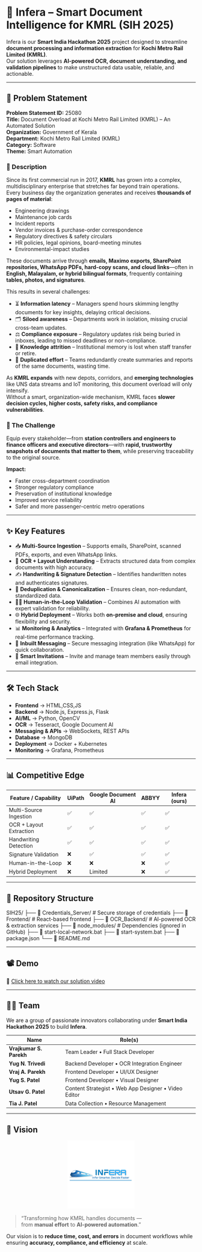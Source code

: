 # 🚆 Infera – Smart Document Intelligence for KMRL (SIH 2025)

Infera is our **Smart India Hackathon 2025** project designed to streamline **document processing and information extraction** for **Kochi Metro Rail Limited (KMRL)**.  
Our solution leverages **AI-powered OCR, document understanding, and validation pipelines** to make unstructured data usable, reliable, and actionable.

---

## 📝 Problem Statement

**Problem Statement ID:** 25080  
**Title:** Document Overload at Kochi Metro Rail Limited (KMRL) – An Automated Solution  
**Organization:** Government of Kerala  
**Department:** Kochi Metro Rail Limited (KMRL)  
**Category:** Software  
**Theme:** Smart Automation  

### 📖 Description

Since its first commercial run in 2017, **KMRL** has grown into a complex, multidisciplinary enterprise that stretches far beyond train operations.  
Every business day the organization generates and receives **thousands of pages of material**:

- Engineering drawings  
- Maintenance job cards  
- Incident reports  
- Vendor invoices & purchase-order correspondence  
- Regulatory directives & safety circulars  
- HR policies, legal opinions, board-meeting minutes  
- Environmental-impact studies  

These documents arrive through **emails, Maximo exports, SharePoint repositories, WhatsApp PDFs, hard-copy scans, and cloud links**—often in **English, Malayalam, or hybrid bilingual formats**, frequently containing **tables, photos, and signatures**.  

This results in several challenges:

- ⏳ **Information latency** – Managers spend hours skimming lengthy documents for key insights, delaying critical decisions.  
- 🗂️ **Siloed awareness** – Departments work in isolation, missing crucial cross-team updates.  
- ⚖️ **Compliance exposure** – Regulatory updates risk being buried in inboxes, leading to missed deadlines or non-compliance.  
- 🧠 **Knowledge attrition** – Institutional memory is lost when staff transfer or retire.  
- 🔄 **Duplicated effort** – Teams redundantly create summaries and reports of the same documents, wasting time.  

As **KMRL expands** with new depots, corridors, and **emerging technologies** like UNS data streams and IoT monitoring, this document overload will only intensify.  
Without a smart, organization-wide mechanism, KMRL faces **slower decision cycles, higher costs, safety risks, and compliance vulnerabilities**.  

### 🎯 The Challenge

Equip every stakeholder—from **station controllers and engineers to finance officers and executive directors**—with **rapid, trustworthy snapshots of documents that matter to them**, while preserving traceability to the original source.  

**Impact:**  
- Faster cross-department coordination  
- Stronger regulatory compliance  
- Preservation of institutional knowledge  
- Improved service reliability  
- Safer and more passenger-centric metro operations  

---

## ✨ Key Features

- 📥 **Multi-Source Ingestion** – Supports emails, SharePoint, scanned PDFs, exports, and even WhatsApp links.  
- 🔎 **OCR + Layout Understanding** – Extracts structured data from complex documents with high accuracy.  
- ✍️ **Handwriting & Signature Detection** – Identifies handwritten notes and authenticates signatures.  
- 🧹 **Deduplication & Canonicalization** – Ensures clean, non-redundant, standardized data.  
- 👨‍💻 **Human-in-the-Loop Validation** – Combines AI automation with expert validation for reliability.  
- 🌐 **Hybrid Deployment** – Works both **on-premise and cloud**, ensuring flexibility and security.  
- 📊 **Monitoring & Analytics** – Integrated with **Grafana & Prometheus** for real-time performance tracking.  
- 💬 **Inbuilt Messaging** – Secure messaging integration (like WhatsApp) for quick collaboration.  
- 📧 **Smart Invitations** – Invite and manage team members easily through email integration.  

---

## 🛠️ Tech Stack

- **Frontend** → HTML,CSS,JS  
- **Backend** → Node.js, Express.js, Flask
- **AI/ML** → Python, OpenCV
- **OCR** → Tesseract, Google Document AI  
- **Messaging & APIs** → WebSockets, REST APIs  
- **Database** → MongoDB  
- **Deployment** → Docker + Kubernetes  
- **Monitoring** → Grafana, Prometheus  

---

## 📊 Competitive Edge

| Feature / Capability | UiPath | Google Document AI | ABBYY | **Infera (ours)** |
|-----------------------|--------|---------------------|-------|-------------------|
| Multi-Source Ingestion | ✅ | ✅ | ✅ | ✅ |
| OCR + Layout Extraction | ✅ | ✅ | ✅ | ✅ |
| Handwriting Detection | ✅ | ✅ | ✅ | ✅ |
| Signature Validation | ❌ | ✅ | ✅ | ✅ |
| Human-in-the-Loop | ❌ | ❌ | ❌ | ✅ |
| Hybrid Deployment | ❌ | Limited | ❌ | ✅ |

---

## 📂 Repository Structure
SIH25/
├── 📁 Credentials_Server/    # Secure storage of credentials
├── 📁 Frontend/              # React-based frontend
├── 📁 OCR_Backend/           # AI-powered OCR & extraction services
├── 📁 node_modules/          # Dependencies (ignored in GitHub)
├── 📄 start-local-network.bat
├── 📄 start-system.bat
├── 📄 package.json
└── 📄 README.md

---

## 📽️ Demo
🔗 [Click here to watch our solution video](https://drive.google.com/file/d/1avSMbWBuqz7W4FwSi-brYzF4bMKDY1EO/view)

--- 

## 👨‍💻 Team

We are a group of passionate innovators collaborating under **Smart India Hackathon 2025** to build **Infera**.

| Name               | Role(s) |
|--------------------|-----------------------------------------------------------|
| **Vrajkumar S. Parekh** | Team Leader • Full Stack Developer |
| **Yug N. Trivedi**      | Backend Developer • OCR Integration Engineer |
| **Vraj A. Parekh**      | Frontend Developer • UI/UX Designer |
| **Yug S. Patel**        | Frontend Developer • Visual Designer |
| **Utsav G. Patel**      | Content Strategist • Web App Designer • Video Editor |
| **Tia J. Patel**        | Data Collection • Resource Management |

---

## 🎯 Vision

<p align="center">
  <img src="Frontend/20250914_234002.png" width="180" height="180" alt="Vision Icon"/>
</p>

> “Transforming how KMRL handles documents —  
> from **manual effort** to **AI-powered automation**.”

Our vision is to **reduce time, cost, and errors** in document workflows while ensuring **accuracy, compliance, and efficiency** at scale.
